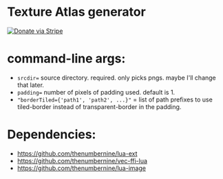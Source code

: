 # Texture Atlas generator

[![Donate via Stripe](https://img.shields.io/badge/Donate-Stripe-green.svg)](https://buy.stripe.com/00gbJZ0OdcNs9zi288)<br>

# command-line args:

-	`srcdir=` source directory.  required. only picks pngs.  maybe I'll change that later.
-	`padding=` number of pixels of padding used.  default is 1.
-	`"borderTiled={'path1', 'path2', ...}"` = list of path prefixes to use tiled-border instead of transparent-border in the padding.

# Dependencies:

- https://github.com/thenumbernine/lua-ext
- https://github.com/thenumbernine/vec-ffi-lua
- https://github.com/thenumbernine/lua-image
